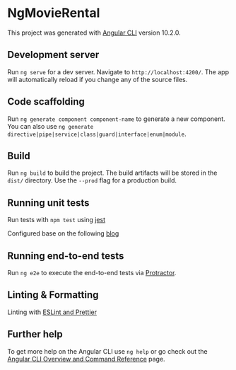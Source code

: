 # NgMovieRental

This project was generated with [Angular CLI](https://github.com/angular/angular-cli) version 10.2.0.

## Development server

Run `ng serve` for a dev server. Navigate to `http://localhost:4200/`. The app will automatically reload if you change any of the source files.

## Code scaffolding

Run `ng generate component component-name` to generate a new component. You can also use `ng generate directive|pipe|service|class|guard|interface|enum|module`.

## Build

Run `ng build` to build the project. The build artifacts will be stored in the `dist/` directory. Use the `--prod` flag for a production build.

## Running unit tests

Run tests with `npm test` using [jest](https://jestjs.io/docs/en/getting-started.html)

Configured base on the following [blog](https://medium.com/angular-in-depth/migrate-your-angular-library-to-jest-faba9579591a)

## Running end-to-end tests

Run `ng e2e` to execute the end-to-end tests via [Protractor](http://www.protractortest.org/).

## Linting & Formatting

Linting with [ESLint and Prettier](https://dev.to/dreiv/using-eslint-and-prettier-with-vscode-in-an-angular-project-42ib)

## Further help

To get more help on the Angular CLI use `ng help` or go check out the [Angular CLI Overview and Command Reference](https://angular.io/cli) page.
